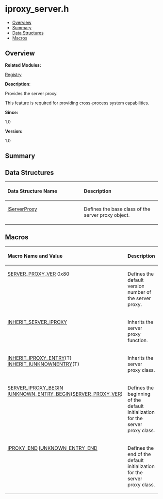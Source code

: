 # iproxy\_server.h<a name="ZH-CN_TOPIC_0000001054799571"></a>

-   [Overview](#section528707649165627)
-   [Summary](#section211687506165627)
-   [Data Structures](#nested-classes)
-   [Macros](#define-members)

## **Overview**<a name="section528707649165627"></a>

**Related Modules:**

[Registry](Registry.md)

**Description:**

Provides the server proxy. 

This feature is required for providing cross-process system capabilities. 

**Since:**

1.0

**Version:**

1.0

## **Summary**<a name="section211687506165627"></a>

## Data Structures<a name="nested-classes"></a>

<a name="table1689785410165627"></a>
<table><thead align="left"><tr id="row1534807075165627"><th class="cellrowborder" valign="top" width="50%" id="mcps1.1.3.1.1"><p id="p525593014165627"><a name="p525593014165627"></a><a name="p525593014165627"></a>Data Structure Name</p>
</th>
<th class="cellrowborder" valign="top" width="50%" id="mcps1.1.3.1.2"><p id="p41070737165627"><a name="p41070737165627"></a><a name="p41070737165627"></a>Description</p>
</th>
</tr>
</thead>
<tbody><tr id="row1499216102165627"><td class="cellrowborder" valign="top" width="50%" headers="mcps1.1.3.1.1 "><p id="p722323172165627"><a name="p722323172165627"></a><a name="p722323172165627"></a><a href="IServerProxy.md">IServerProxy</a></p>
</td>
<td class="cellrowborder" valign="top" width="50%" headers="mcps1.1.3.1.2 "><p id="p1117361120165627"><a name="p1117361120165627"></a><a name="p1117361120165627"></a>Defines the base class of the server proxy object. </p>
</td>
</tr>
</tbody>
</table>

## Macros<a name="define-members"></a>

<a name="table2012037077165627"></a>
<table><thead align="left"><tr id="row2137212851165627"><th class="cellrowborder" valign="top" width="50%" id="mcps1.1.3.1.1"><p id="p1861979651165627"><a name="p1861979651165627"></a><a name="p1861979651165627"></a>Macro Name and Value</p>
</th>
<th class="cellrowborder" valign="top" width="50%" id="mcps1.1.3.1.2"><p id="p1239673668165627"><a name="p1239673668165627"></a><a name="p1239673668165627"></a>Description</p>
</th>
</tr>
</thead>
<tbody><tr id="row1107402571165627"><td class="cellrowborder" valign="top" width="50%" headers="mcps1.1.3.1.1 "><p id="p954717539165627"><a name="p954717539165627"></a><a name="p954717539165627"></a><a href="Registry.md#gad513d97bfb873f27c9b8f69a5a418d55">SERVER_PROXY_VER</a>   0x80</p>
</td>
<td class="cellrowborder" valign="top" width="50%" headers="mcps1.1.3.1.2 "><p id="p901167543165627"><a name="p901167543165627"></a><a name="p901167543165627"></a>Defines the default version number of the server proxy. </p>
</td>
</tr>
<tr id="row1588013821165627"><td class="cellrowborder" valign="top" width="50%" headers="mcps1.1.3.1.1 "><p id="p838338288165627"><a name="p838338288165627"></a><a name="p838338288165627"></a><a href="Registry.md#ga58e6d24ef278dceb3fb9c77527acdb5c">INHERIT_SERVER_IPROXY</a></p>
</td>
<td class="cellrowborder" valign="top" width="50%" headers="mcps1.1.3.1.2 "><p id="p1253344015165627"><a name="p1253344015165627"></a><a name="p1253344015165627"></a>Inherits the server proxy function. </p>
</td>
</tr>
<tr id="row345693924165627"><td class="cellrowborder" valign="top" width="50%" headers="mcps1.1.3.1.1 "><p id="p391605172165627"><a name="p391605172165627"></a><a name="p391605172165627"></a><a href="Registry.md#ga9ad9b5f0e1f50f2528cbef67957b2319">INHERIT_IPROXY_ENTRY</a>(T)   <a href="Samgr.md#gad6324fd90dd636180efa2a59b377e65c">INHERIT_IUNKNOWNENTRY</a>(T)</p>
</td>
<td class="cellrowborder" valign="top" width="50%" headers="mcps1.1.3.1.2 "><p id="p107892401165627"><a name="p107892401165627"></a><a name="p107892401165627"></a>Inherits the server proxy class. </p>
</td>
</tr>
<tr id="row1354268040165627"><td class="cellrowborder" valign="top" width="50%" headers="mcps1.1.3.1.1 "><p id="p162369215165627"><a name="p162369215165627"></a><a name="p162369215165627"></a><a href="Registry.md#ga3c3f1e77cc1a495f48a4b3cd0f8934be">SERVER_IPROXY_BEGIN</a>   <a href="Samgr.md#ga52ec6b5b03d56b0dfe7277785246bda1">IUNKNOWN_ENTRY_BEGIN</a>(<a href="Registry.md#gad513d97bfb873f27c9b8f69a5a418d55">SERVER_PROXY_VER</a>)</p>
</td>
<td class="cellrowborder" valign="top" width="50%" headers="mcps1.1.3.1.2 "><p id="p1455273663165627"><a name="p1455273663165627"></a><a name="p1455273663165627"></a>Defines the beginning of the default initialization for the server proxy class. </p>
</td>
</tr>
<tr id="row1473600069165627"><td class="cellrowborder" valign="top" width="50%" headers="mcps1.1.3.1.1 "><p id="p730036070165627"><a name="p730036070165627"></a><a name="p730036070165627"></a><a href="Registry.md#ga59b6c10043506af716ce9052a5a964a7">IPROXY_END</a>   <a href="Samgr.md#ga4ef734474ece49aa938d8ebd5b54bdb3">IUNKNOWN_ENTRY_END</a></p>
</td>
<td class="cellrowborder" valign="top" width="50%" headers="mcps1.1.3.1.2 "><p id="p444921961165627"><a name="p444921961165627"></a><a name="p444921961165627"></a>Defines the end of the default initialization for the server proxy class. </p>
</td>
</tr>
</tbody>
</table>

